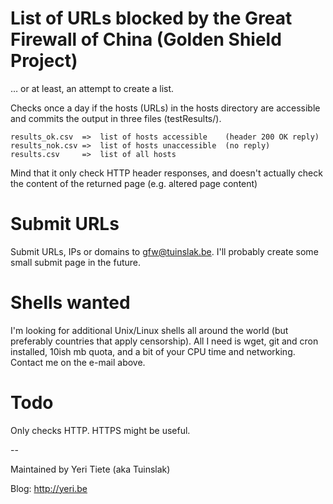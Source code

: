 # List of URLs blocked by the Great Firewall of China (Golden Shield Project)

… or at least, an attempt to create a list.

Checks once a day if the hosts (URLs) in the hosts directory are accessible and commits the output in three files (testResults/).

	results_ok.csv	=>	list of hosts accessible	(header 200 OK reply)
	results_nok.csv	=>	list of hosts unaccessible	(no reply)
	results.csv		=>	list of all hosts

Mind that it only check HTTP header responses, and doesn't actually check the content of the returned page (e.g. altered page content)	

# Submit URLs

Submit URLs, IPs or domains to <gfw@tuinslak.be>. I'll probably create some small submit page in the future.

# Shells wanted 

I'm looking for additional Unix/Linux shells all around the world (but preferably countries that apply censorship). All I need is wget, git and cron installed, 10ish mb quota, and a bit of your CPU time and networking. Contact me on the e-mail above. 

# Todo

Only checks HTTP. HTTPS might be useful. 

--

Maintained by Yeri Tiete (aka Tuinslak) 

Blog: <http://yeri.be>
